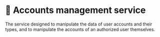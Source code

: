 # 👛 Accounts management service
The service designed to manipulate the data of user accounts and their types, and to manipulate the accounts of an authorized user themselves.